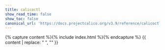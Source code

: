 ```yaml
---
title: calicoctl
show_read_time: false
show_toc: false
canonical_url: 'https://docs.projectcalico.org/v3.9/reference/calicoctl/index'
---
```

{% capture content %}{% include index.html %}{% endcapture %}
{{ content | replace: "    ", "" }}
